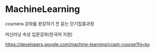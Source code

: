 # MachineLearning
coursera 강좌를 완강하기 전 듣는 단기집중과정 

머신러닝 속성 입문강좌(한국어 지원)

https://developers.google.com/machine-learning/crash-course?hl=ko

